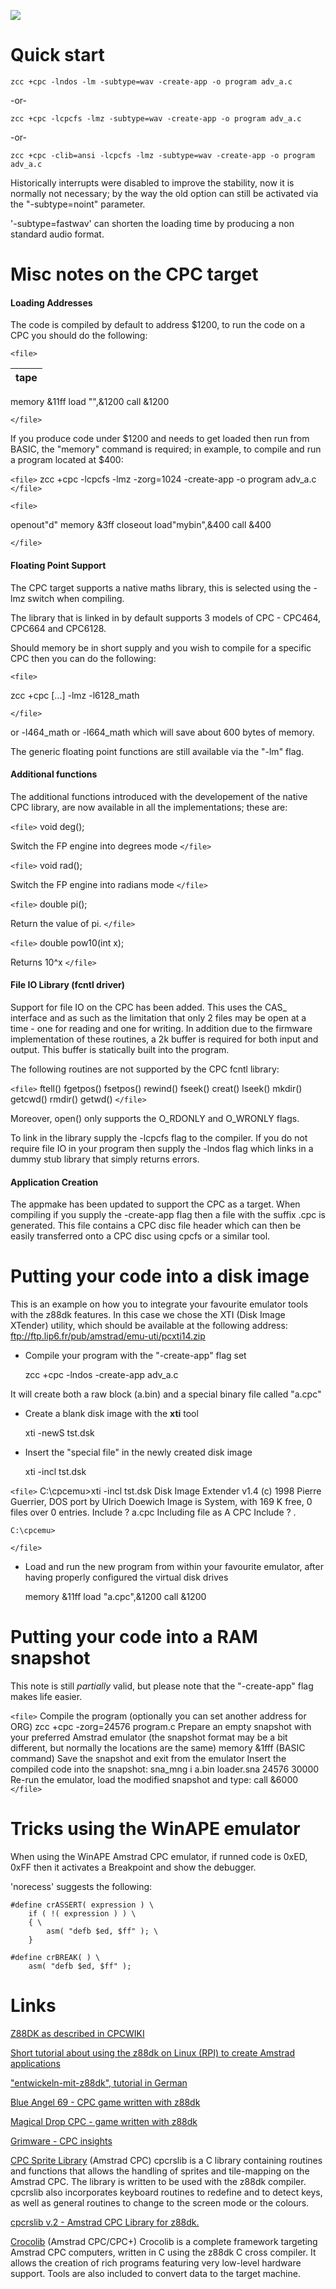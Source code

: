 ![](images/platform/amstrad_cpc.jpg)


# Quick start


    zcc +cpc -lndos -lm -subtype=wav -create-app -o program adv_a.c

-or-

    zcc +cpc -lcpcfs -lmz -subtype=wav -create-app -o program adv_a.c

-or-

    zcc +cpc -clib=ansi -lcpcfs -lmz -subtype=wav -create-app -o program adv_a.c

Historically interrupts were disabled to improve the stability, now it is normally not necessary; by the way the old option can still be activated via the "-subtype=noint" parameter.

'-subtype=fastwav' can shorten the loading time by producing a non standard audio format.



# Misc notes on the CPC target

#### Loading Addresses

The code is compiled by default to address $1200, to run the code on a CPC you should do the following:

`<file>`

 | tape
 | ----
memory &11ff
load "",&1200
call &1200

`</file>`


If you produce code under $1200 and needs to get loaded then run from BASIC, the "memory" command is required; in example, to compile and run a program located at $400:

`<file>`
zcc +cpc -lcpcfs -lmz -zorg=1024 -create-app -o program adv_a.c
`</file>`

`<file>`

openout"d"
memory &3ff
closeout
load"mybin",&400
call &400

`</file>`


#### Floating Point Support

The CPC target supports a native maths library, this is selected using the -lmz switch when compiling.

The library that is linked in by default supports 3 models of CPC - CPC464, CPC664 and CPC6128. 

Should memory be in short supply and you wish to compile for a specific CPC then you can do the following:

`<file>`

zcc +cpc [...] -lmz -l6128_math

`</file>`

or -l464_math or -l664_math which will save about 600 bytes of memory.

The generic floating point functions are still available via the "-lm" flag.



#### Additional functions

The additional functions introduced with the developement of the native CPC library, are now available in all the implementations; these are:

`<file>`
void deg();

Switch the FP engine into degrees mode
`</file>`

`<file>`
void rad();

Switch the FP engine into radians mode
`</file>`

`<file>`
double pi();

Return the value of pi.
`</file>`

`<file>`
double pow10(int x);

Returns 10^x
`</file>`




#### File IO Library (fcntl driver)

Support for file IO on the CPC has been added. This uses the CAS_ interface
and as such as the limitation that only 2 files may be open at a time -
one for reading and one for writing. In addition due to the firmware
implementation of these routines, a 2k buffer is required for both input
and output. This buffer is statically built into the program.

The following routines are not supported by the CPC fcntl library:

`<file>`
ftell()
fgetpos()
fsetpos()
rewind()
fseek()
creat()
lseek()
mkdir()
getcwd()
rmdir()
getwd()
`</file>`

Moreover, open() only supports the O_RDONLY and O_WRONLY flags.

To link in the library supply the -lcpcfs flag to the compiler. If you do
not require file IO in your program then supply the -lndos flag which 
links in a dummy stub library that simply returns errors.


#### Application Creation

The appmake has been updated to support the CPC as a target. When compiling if you supply the -create-app flag then a file with the suffix .cpc is generated.  This file contains a CPC disc file header which can then be easily transferred onto a CPC disc using cpcfs or a similar tool.


# Putting your code into a disk image

This is an example on how you to integrate your favourite emulator tools with the z88dk features.
In this case we chose the XTI (Disk Image XTender) utility, which should be available at the following address:
ftp://ftp.lip6.fr/pub/amstrad/emu-uti/pcxti14.zip


*  Compile your program with the "-create-app" flag set

    zcc +cpc -lndos -create-app adv_a.c

It will create both a raw block (a.bin) and a special binary file called "a.cpc"


*  Create a blank disk image with the **xti** tool

    xti -newS tst.dsk


*  Insert the "special file" in the newly created disk image

    xti -incl tst.dsk

`<file>`
    C:\cpcemu>xti -incl tst.dsk
    Disk Image Extender v1.4 (c) 1998 Pierre Guerrier,
    DOS port by Ulrich Doewich
    Image is System, with 169 K free, 0 files over 0 entries.
    Include ? a.cpc
    Including file as A       CPC
    Include ? .
    
    C:\cpcemu>
`</file>`


*  Load and run the new program from within your favourite emulator, after having properly configured the virtual disk drives

    memory &11ff
    load "a.cpc",&1200
    call &1200


# Putting your code into a RAM snapshot

This note is still *partially* valid, but please note that the "-create-app" flag makes life easier.

`<file>`
	Compile the program (optionally you can set another address for ORG)
		zcc +cpc -zorg=24576 program.c
	Prepare an empty snapshot with your preferred Amstrad emulator 
	(the snapshot format may be a bit different, but normally the locations are the same)
		memory &1fff  (BASIC command)
	Save the snapshot and exit from the emulator
	Insert the compiled code into the snapshot:
		sna_mng i a.bin loader.sna 24576 30000
	Re-run the emulator, load the modified snapshot and type:
		call &6000
`</file>`



# Tricks using the WinAPE emulator

When using the WinAPE Amstrad CPC emulator, if runned code is 0xED, 0xFF then it activates a Breakpoint and show the debugger.

'norecess' suggests the following:

	
	#define crASSERT( expression ) \
	    if ( !( expression ) ) \
	    { \
	        asm( "defb $ed, $ff" ); \
	    }
	
	#define crBREAK( ) \
	    asm( "defb $ed, $ff" );

# Links

[Z88DK as described in CPCWIKI](http://www.cpcwiki.eu/index.php/Z88DK)

[Short tutorial about using the z88dk on Linux (RPI) to create Amstrad applications](http://scruss.com/blog/2012/09/29/sometimes-things-do-not-go-exactly-as-planned-c-development-for-amstrad-cpc-on-raspberry-pi/)

["entwickeln-mit-z88dk", tutorial in German](http://www.octoate.de/wp/articles/german/entwickeln-mit-z88dk/)

[Blue Angel 69 - CPC game written with z88dk](http://blueangel69.cpc-live.com/)

[Magical Drop CPC - game written with z88dk](http://www.cpcmania.com/NewGames/MagicalDropCPC/MagicalDropCPC.htm)

[Grimware - CPC insights](http://www.grimware.org/doku.php)

[CPC Sprite Library](http://www.amstrad.es/programacion/c/) (Amstrad CPC) cpcrslib is a C library containing routines and functions that allows the handling of sprites and tile-mapping on the Amstrad CPC. The library is written to be used with the z88dk compiler. cpcrslib also incorporates keyboard routines to redefine and to detect keys, as well as general routines to change to the screen mode or the colours.

[cpcrslib v.2 - Amstrad CPC Library for z88dk.](http://code.google.com/p/cpcrslib/)

[Crocolib](http://crococode.free.fr/pages/_crocolib.php) (Amstrad CPC/CPC+) Crocolib is a complete framework targeting Amstrad CPC computers, written in C using the z88dk C cross compiler. It allows the creation of rich programs featuring very low-level hardware support. Tools are also included to convert data to the target machine.

